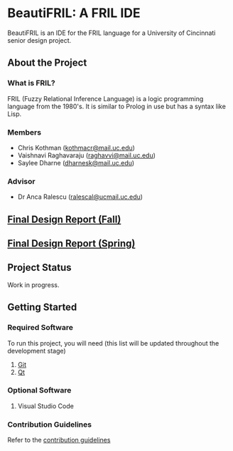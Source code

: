 # BeautiFRIL: A FRIL IDE

BeautiFRIL is an IDE for the FRIL language for a University of Cincinnati senior design project.

## About the Project
### What is FRIL?
FRIL (Fuzzy Relational Inference Language) is a logic programming language from the 1980's. It is similar to Prolog in use but has a syntax like Lisp.

### Members
* Chris Kothman (kothmacr@mail.uc.edu)
* Vaishnavi Raghavaraju (raghavvi@mail.uc.edu)
* Saylee Dharne (dharnesk@mail.uc.edu)

### Advisor
* Dr Anca Ralescu (ralescal@ucmail.uc.edu)

## [Final Design Report (Fall)](Assignments/Fall2019/FinalDesignReport.md)

## [Final Design Report (Spring)](https://github.com/cssko/fril_ide/blob/Sem2Assignments/Assignments/Spring2020/Assignment7-FinalDesignReport/Final_Design_Report_Spring.md)

## Project Status
Work in progress. 

## Getting Started
### Required Software
To run this project, you will need (this list will be updated throughout the development stage)
1. [Git](https://git-scm.com/downloads)
2. [Qt](https://www.qt.io/)

### Optional Software
1. Visual Studio Code

### Contribution Guidelines
Refer to the [contribution guidelines](CONTRIBUTING.md)